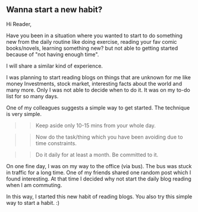 ## Wanna start a new habit?

Hi Reader,

Have you been in a situation where you wanted to start to do something new from the daily routine like doing exercise, 
reading your fav comic books/novels, learning something new? but not able to getting started because of "not having enough time".

I will share a similar kind of experience.

I was planning to start reading blogs on things that are unknown for me like money Investments, stock market, interesting facts about the world and many more. 
Only I was not able to decide when to do it. It was on my to-do list for so many days.


One of my colleagues suggests a simple way to get started. The technique is very simple.

>> Keep aside only 10-15 mins from your whole day.

>> Now do the task/thing which you have been avoiding due to time constraints.

>> Do it daily for at least a month. Be committed to it.

On one fine day, I was on my way to the office (via bus). The bus was stuck in traffic for a long time.
One of my friends shared one random post which I found interesting. At that time I decided why not start the daily blog reading when I am commuting. 

In this way, I started this new habit of reading blogs. You also try this simple way to start a habit. :)
